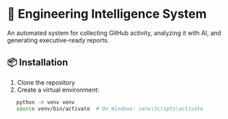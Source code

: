 # 🚀 Engineering Intelligence System

An automated system for collecting GitHub activity, analyzing it with AI, and generating executive-ready reports.

## 📦 Installation

1. Clone the repository
2. Create a virtual environment:
```bash
   python -m venv venv
   source venv/bin/activate  # On Windows: venv\Scripts\activate